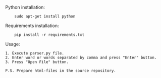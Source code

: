Python installation:
```
    sudo apt-get install python
```

Requirements installation:
```
    pip install -r requirements.txt
```
Usage:
```
1. Execute parser.py file.
2. Enter word or words separated by comma and press "Enter" button.
3. Press "Open File" button.

P.S. Prepare html-files in the source repository.
```
